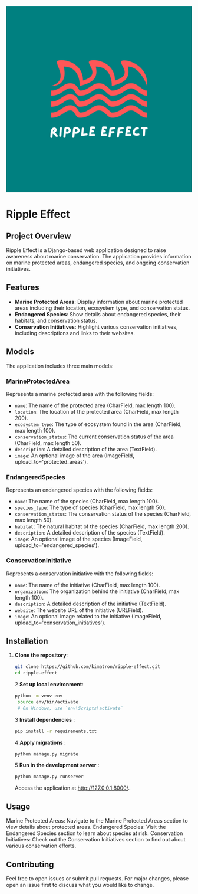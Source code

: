 ![Logo](static/images/rippleeffect.png)


# Ripple Effect

## Project Overview

Ripple Effect is a Django-based web application designed to raise awareness about marine conservation. The application provides information on marine protected areas, endangered species, and ongoing conservation initiatives.

## Features

- **Marine Protected Areas**: Display information about marine protected areas including their location, ecosystem type, and conservation status.
- **Endangered Species**: Show details about endangered species, their habitats, and conservation status.
- **Conservation Initiatives**: Highlight various conservation initiatives, including descriptions and links to their websites.

## Models

The application includes three main models:

### MarineProtectedArea

Represents a marine protected area with the following fields:
- `name`: The name of the protected area (CharField, max length 100).
- `location`: The location of the protected area (CharField, max length 200).
- `ecosystem_type`: The type of ecosystem found in the area (CharField, max length 100).
- `conservation_status`: The current conservation status of the area (CharField, max length 50).
- `description`: A detailed description of the area (TextField).
- `image`: An optional image of the area (ImageField, upload_to='protected_areas').

### EndangeredSpecies

Represents an endangered species with the following fields:
- `name`: The name of the species (CharField, max length 100).
- `species_type`: The type of species (CharField, max length 50).
- `conservation_status`: The conservation status of the species (CharField, max length 50).
- `habitat`: The natural habitat of the species (CharField, max length 200).
- `description`: A detailed description of the species (TextField).
- `image`: An optional image of the species (ImageField, upload_to='endangered_species').

### ConservationInitiative

Represents a conservation initiative with the following fields:
- `name`: The name of the initiative (CharField, max length 100).
- `organization`: The organization behind the initiative (CharField, max length 100).
- `description`: A detailed description of the initiative (TextField).
- `website`: The website URL of the initiative (URLField).
- `image`: An optional image related to the initiative (ImageField, upload_to='conservation_initiatives').

## Installation

1. **Clone the repository**:
   ```bash
   git clone https://github.com/kimatron/ripple-effect.git
   cd ripple-effect
   ```

   2 **Set up local environment**:
   ```bash
   python -m venv env
    source env/bin/activate  
    # On Windows, use `env\Scripts\activate` 
    ```
    3 **Install dependencies** :
    ```bash
    pip install -r requirements.txt
    ```
    4 **Apply migrations** :
    ```bash
    python manage.py migrate
    ```
     5 **Run in the development server** :
    ```bash
    python manage.py runserver

    ```

    Access the application at http://127.0.0.1:8000/.



## Usage
Marine Protected Areas: Navigate to the Marine Protected Areas section to view details about protected areas.
Endangered Species: Visit the Endangered Species section to learn about species at risk.
Conservation Initiatives: Check out the Conservation Initiatives section to find out about various conservation efforts.


## Contributing
Feel free to open issues or submit pull requests. For major changes, please open an issue first to discuss what you would like to change.